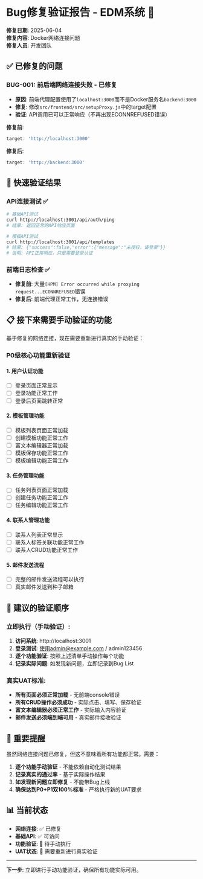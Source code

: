 # Bug修复验证报告 - EDM系统 🔧

**修复日期**: 2025-06-04  
**修复内容**: Docker网络连接问题  
**修复人员**: 开发团队  

## ✅ 已修复的问题

### **BUG-001: 前后端网络连接失败** - 已修复
- **原因**: 前端代理配置使用了`localhost:3000`而不是Docker服务名`backend:3000`
- **修复**: 修改`src/frontend/src/setupProxy.js`中的target配置
- **验证**: API调用已可以正常响应（不再出现ECONNREFUSED错误）

**修复前**:
```javascript
target: 'http://localhost:3000'
```

**修复后**:
```javascript  
target: 'http://backend:3000'
```

## 🧪 快速验证结果

### API连接测试 ✅
```bash
# 基础API测试
curl http://localhost:3001/api/auth/ping
# 结果: 返回正常的API响应页面

# 模板API测试  
curl http://localhost:3001/api/templates
# 结果: {"success":false,"error":{"message":"未授权，请登录"}}
# 说明: API正常响应，只是需要登录认证
```

### 前端日志检查 ✅
- **修复前**: 大量`[HPM] Error occurred while proxying request...ECONNREFUSED`错误
- **修复后**: 前端代理正常工作，无连接错误

## 📋 接下来需要手动验证的功能

基于修复的网络连接，现在需要重新进行真实的手动验证：

### **P0级核心功能重新验证**

#### 1. 用户认证功能 
- [ ] 登录页面正常显示
- [ ] 登录功能正常工作
- [ ] 登录后页面跳转正常

#### 2. 模板管理功能
- [ ] 模板列表页面正常加载
- [ ] 创建模板功能正常工作
- [ ] 富文本编辑器正常加载
- [ ] 模板保存功能正常工作
- [ ] 模板编辑功能正常工作

#### 3. 任务管理功能  
- [ ] 任务列表页面正常加载
- [ ] 创建任务功能正常工作
- [ ] 任务编辑功能正常工作

#### 4. 联系人管理功能
- [ ] 联系人列表正常显示
- [ ] 联系人标签关联功能正常工作
- [ ] 联系人CRUD功能正常工作

#### 5. 邮件发送流程
- [ ] 完整的邮件发送流程可以执行
- [ ] 真实邮件发送到种子邮箱

## 🎯 建议的验证顺序

### 立即执行（手动验证）:
1. **访问系统**: http://localhost:3001
2. **登录测试**: 使用admin@example.com / admin123456
3. **逐个功能验证**: 按照上述清单手动操作每个功能
4. **记录实际问题**: 如发现新问题，立即记录到Bug List

### 真实UAT标准:
- **所有页面必须正常加载** - 无前端console错误
- **所有CRUD操作必须成功** - 实际点击、填写、保存验证  
- **富文本编辑器必须正常工作** - 实际输入内容验证
- **邮件发送必须端到端可用** - 真实邮件接收验证

## 🚨 重要提醒

虽然网络连接问题已修复，但这不意味着所有功能都正常。需要：

1. **逐个功能手动验证** - 不能依赖自动化测试结果
2. **记录真实的通过率** - 基于实际操作结果
3. **如发现新问题立即修复** - 不能带Bug上线
4. **确保达到P0+P1双100%标准** - 严格执行新的UAT要求

## 📊 当前状态

- **网络连接**: ✅ 已修复
- **基础API**: ✅ 可访问
- **功能验证**: 🔄 待手动执行
- **UAT状态**: 🔄 需要重新进行真实验证

---

**下一步**: 立即进行手动功能验证，确保所有功能实际可用。 